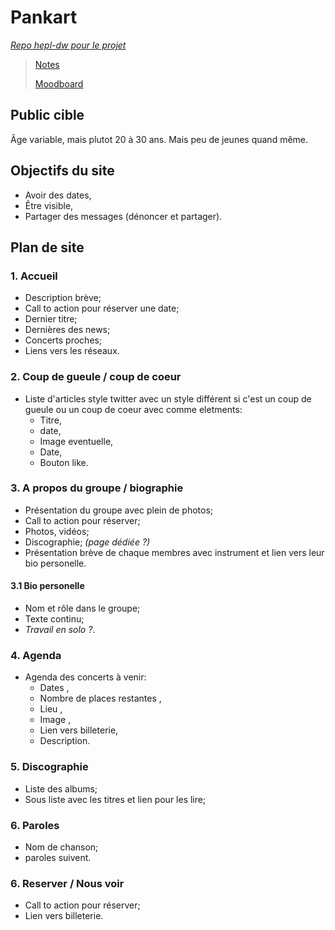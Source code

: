 # Pankart

[_Repo hepl-dw pour le projet_](https://github.com/hepl-dw/projet-pankart)

> [Notes](./mdfiles/notes.md)
>
> [Moodboard](https://app.milanote.com/1Ld0d51QVmEyet?p=earNjiImkQt)

## Public cible

Âge variable, mais plutot 20 à 30 ans. Mais peu de jeunes quand même.

## Objectifs du site

- Avoir des dates,
- Être visible,
- Partager des messages (dénoncer et partager).

## Plan de site

### 1. Accueil

- Description brève;
- Call to action pour réserver une date;
- Dernier titre;
- Dernières des news;
- Concerts proches;
- Liens vers les réseaux.

### 2. Coup de gueule / coup de coeur

- Liste d'articles style twitter avec un style différent si c'est un coup de gueule ou un coup de coeur avec comme eletments:
  - Titre,
  - date,
  - Image eventuelle,
  - Date,
  - Bouton like.

### 3. A propos du groupe / biographie

- Présentation du groupe avec plein de photos;
- Call to action pour réserver;
- Photos, vidéos;
- Discographie; _(page dédiée ?)_
- Présentation brève de chaque membres avec instrument et lien vers leur bio personelle.

#### 3.1 Bio personelle

- Nom et rôle dans le groupe;
- Texte continu;
- _Travail en solo ?_.

### 4. Agenda

- Agenda des concerts à venir:
  - Dates ,
  - Nombre de places restantes ,
  - Lieu ,
  - Image ,
  - Lien vers billeterie,
  - Description.

### 5. Discographie

- Liste des albums;
- Sous liste avec les titres et lien pour les lire;

### 6. Paroles

- Nom de chanson;
- paroles suivent.

### 6. Reserver / Nous voir

- Call to action pour réserver;
- Lien vers billeterie.
